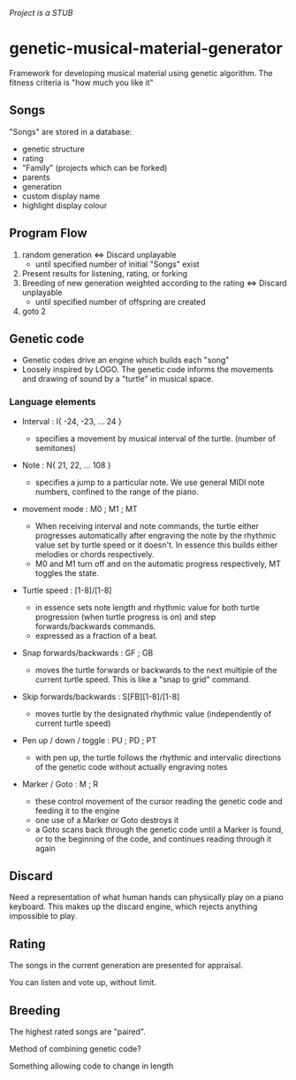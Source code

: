 *Project is a STUB*

# genetic-musical-material-generator
Framework for developing musical material using genetic algorithm. The fitness criteria is "how much you like it"

## Songs
"Songs" are stored in a database:
- genetic structure
- rating
- "Family" (projects which can be forked)
- parents
- generation
- custom display name
- highlight display colour

## Program Flow
1. random generation <=> Discard unplayable
	- until specified number of initial "Songs" exist
2. Present results for listening, rating, or forking
3. Breeding of new generation weighted according to the rating <=> Discard unplayable
	- until specified number of offspring are created
4. goto 2

## Genetic code
- Genetic codes drive an engine which builds each "song"
- Loosely inspired by LOGO. The genetic code informs the movements and drawing of sound by a "turtle" in musical space.

### Language elements
- Interval : I{ -24, -23, ... 24 }
	- specifies a movement by musical interval of the turtle. (number of semitones)

- Note : N{ 21, 22, ... 108 }
	- specifies a jump to a particular note.  We use general MIDI note numbers, confined to the range of the piano.  

- movement mode : M0 ; M1 ; MT
	- When receiving interval and note commands, the turtle either progresses automatically after engraving the note by the rhythmic value set by turtle speed or it doesn't.  In essence this builds either melodies or chords respectively.  
	- M0 and M1 turn off and on the automatic progress respectively, MT toggles the state.

- Turtle speed : [1-8]/[1-8]
	- in essence sets note length and rhythmic value for both turtle progression (when turtle progress is on) and step forwards/backwards commands.
	- expressed as a fraction of a beat.

- Snap forwards/backwards : GF ; GB
	- moves the turtle forwards or backwards to the next multiple of the current turtle speed.  This is like a "snap to grid" command.

- Skip forwards/backwards : S[FB][1-8]/[1-8]
	- moves turtle by the designated rhythmic value (independently of current turtle speed)

- Pen up / down / toggle : PU ; PD ; PT
	- with pen up, the turtle follows the rhythmic and intervalic directions of the genetic code without actually engraving notes

- Marker / Goto : M ; R
	- these control movement of the cursor reading the genetic code and feeding it to the engine
	- one use of a Marker or Goto destroys it
	- a Goto scans back through the genetic code until a Marker is found, or to the beginning of the code, and continues reading through it again

## Discard
Need a representation of what human hands can physically play on a piano keyboard.  This makes up the discard engine, which rejects anything impossible to play.  

## Rating
The songs in the current generation are presented for appraisal.

You can listen and vote up, without limit.

## Breeding
The highest rated songs are "paired".

Method of combining genetic code?

Something allowing code to change in length
